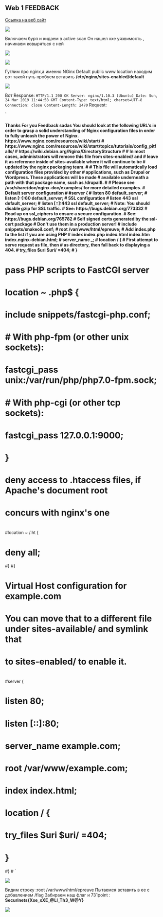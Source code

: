 ## Web 1 FEEDBACK
[Ссылка на веб сайт](https://web2.ctfsecurinets.com/)

![](https://github.com/Boringdreams/writeup/blob/master/securinets/FEEDBACK/png/website.png)

Включаем бурп и кидаем в active scan
Он нашел xxe уязвимость , начинаем ковыряться с ней

![](https://github.com/Boringdreams/writeup/blob/master/securinets/FEEDBACK/png/web1.png)

![](https://github.com/Boringdreams/writeup/blob/master/securinets/FEEDBACK/png/web1_2screen.png)

Гуглим про nginx,а именно NGinx Default public www location
находим вот такой путь пробуем вставить 
**/etc/nginx/sites-enabled/default**

![](https://github.com/Boringdreams/writeup/blob/master/securinets/FEEDBACK/png/web1_3.png)

Вот Response:
`
HTTP/1.1 200 OK
Server: nginx/1.10.3 (Ubuntu)
Date: Sun, 24 Mar 2019 11:44:58 GMT
Content-Type: text/html; charset=UTF-8
Connection: close
Content-Length: 2470
`
Request:

`
<h4>Thanks For you Feedback sadas
 You should look at the following URL's in order to grasp a solid understanding
 of Nginx configuration files in order to fully unleash the power of Nginx.
 https://www.nginx.com/resources/wiki/start/
# https://www.nginx.com/resources/wiki/start/topics/tutorials/config_pitfalls/
# https://wiki.debian.org/Nginx/DirectoryStructure
#
# In most cases, administrators will remove this file from sites-enabled/ and
# leave it as reference inside of sites-available where it will continue to be
# updated by the nginx packaging team.
#
# This file will automatically load configuration files provided by other
# applications, such as Drupal or Wordpress. These applications will be made
# available underneath a path with that package name, such as /drupal8.
#
# Please see /usr/share/doc/nginx-doc/examples/ for more detailed examples.
# Default server configuration
#
#server {
#	listen 80 default_server;
#	listen [::]:80 default_server;
# SSL configuration
# listen 443 ssl default_server;
# listen [::]:443 ssl default_server;
# Note: You should disable gzip for SSL traffic.
# See: https://bugs.debian.org/773332
# Read up on ssl_ciphers to ensure a secure configuration.
# See: https://bugs.debian.org/765782
# Self signed certs generated by the ssl-cert package
# Don't use them in a production server!
# include snippets/snakeoil.conf;
#	root /var/www/html/epreuve;
# Add index.php to the list if you are using PHP
#	index index.php index.html index.htm index.nginx-debian.html;
#	server_name _;
#	location / {
# First attempt to serve request as file, then
# as directory, then fall back to displaying a 404.
#		try_files $uri $uri/ =404;
#	}

# pass PHP scripts to FastCGI server
#
#	location ~ \.php$ {
#		include snippets/fastcgi-php.conf;
#
#	# With php-fpm (or other unix sockets):
#		fastcgi_pass unix:/var/run/php/php7.0-fpm.sock;
#	# With php-cgi (or other tcp sockets):
#		fastcgi_pass 127.0.0.1:9000;
#	}

# deny access to .htaccess files, if Apache's document root
# concurs with nginx's one
#
#location ~ /\.ht {
#	deny all;
#}
#}


# Virtual Host configuration for example.com
#
# You can move that to a different file under sites-available/ and symlink that
# to sites-enabled/ to enable it.
#
#server {
#	listen 80;
#	listen [::]:80;
#
#	server_name example.com;
#
#	root /var/www/example.com;
#	index index.html;
#
#	location / {
#		try_files $uri $uri/ =404;
#	}
#}
#</h4>
`

![](https://github.com/Boringdreams/writeup/blob/master/securinets/FEEDBACK/png/web3_2.png)

Видим строку :root /var/www/html/epreuve 
Пытаемся вставить в ее с добавлением /flag 
Забираем наш флаг и 731point :
**Securinets{Xxe_xXE_@Ll_Th3_W@Y}**

![](https://github.com/Boringdreams/writeup/blob/master/securinets/FEEDBACK/png/web1_finish.png)


